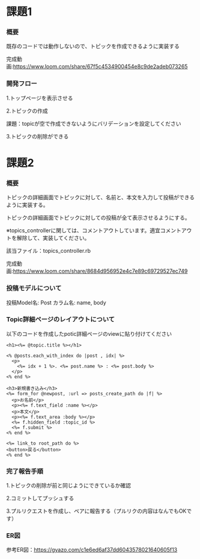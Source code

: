 # 課題1
### 概要

既存のコードでは動作しないので、トピックを作成できるように実装する

完成動画:https://www.loom.com/share/67f5c4534900454e8c9de2adeb073265

### 開発フロー
1.トップページを表示させる

2.トピックの作成

課題：topicが空で作成できないようにバリデーションを設定してください

3.トピックの削除ができる


# 課題2
### 概要

トピックの詳細画面でトピックに対して、名前と、本文を入力して投稿ができるように実装する。

トピックの詳細画面でトピックに対しての投稿が全て表示させるようにする。


※topics_controllerに関しては、コメントアウトしています。適宜コメントアウトを解除して、実装してください。

該当ファイル：topics_controller.rb

完成動画:https://www.loom.com/share/8684d956952e4c7e89c69729527ec749

### 投稿モデルについて 

投稿Model名: Post
カラム名: name, body

### Topic詳細ページのレイアウトについて
以下のコードを作成したpotic詳細ページのviewに貼り付けてください
```
<h1><%= @topic.title %></h1>

<% @posts.each_with_index do |post , idx| %>
  <p>
    <%= idx + 1 %>. <%= post.name %> : <%= post.body %>
  </p>
<% end %>

<h3>新規書き込み</h3>
<%= form_for @newpost, :url => posts_create_path do |f| %>
  <p>お名前</p>
  <p><%= f.text_field :name %></p>
  <p>本文</p>
  <p><%= f.text_area :body %></p>
  <%= f.hidden_field :topic_id %>
  <%= f.submit %>
<% end %>

<%= link_to root_path do %>
<button>戻る</button>
<% end %>
```


### 完了報告手順

1.トピックの削除が前と同じようにできているか確認

2.コミットしてプッシュする

3.プルリクエストを作成し、ペアに報告する（プルリクの内容はなんでもOKです）

### ER図

参考ER図：https://gyazo.com/c1e6ed6af37dd6043578021640605f13
